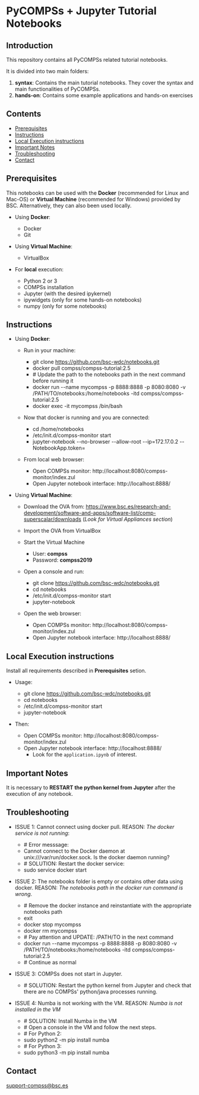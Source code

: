 # PyCOMPSs + Jupyter Tutorial Notebooks

## Introduction

This repository contains all PyCOMPSs related tutorial notebooks.

It is divided into two main folders:

1. **syntax**: Contains the main tutorial notebooks. They cover the syntax and main functionalities of PyCOMPSs.
2. **hands-on**: Contains some example applications and hands-on exercises


## Contents

- [Prerequisites](#prerequisites)
- [Instructions](#instructions)
- [Local Execution instructions](#local-execution-instructions)
- [Important Notes](#important-notes)
- [Troubleshooting](#troubleshooting)
- [Contact](#contact)

## Prerequisites

This notebooks can be used with the **Docker** (recommended for Linux and Mac-OS) or **Virtual Machine** (recommended for Windows) provided by BSC.
Alternatively, they can also been used locally.

* Using **Docker**:
    * Docker
    * Git

* Using **Virtual Machine**:
    * VirtualBox

* For **local** execution:
    * Python 2 or 3
    * COMPSs installation
    * Jupyter (with the desired ipykernel)
    * ipywidgets (only for some hands-on notebooks)
    * numpy (only for some notebooks)

## Instructions

* Using **Docker**:
    * Run in your machine:
        - git clone https://github.com/bsc-wdc/notebooks.git
        - docker pull compss/compss-tutorial:2.5
        - \# Update the path to the notebooks path in the next command before running it
        - docker run --name mycompss -p 8888:8888 -p 8080:8080 -v /PATH/TO/notebooks:/home/notebooks -itd compss/compss-tutorial:2.5
        - docker exec -it mycompss /bin/bash
        
    * Now that docker is running and you are connected:
        - cd /home/notebooks
        - /etc/init.d/compss-monitor start
        - jupyter-notebook --no-browser --allow-root --ip=172.17.0.2 --NotebookApp.token=
        
    * From local web browser:
        * Open COMPSs monitor: http://localhost:8080/compss-monitor/index.zul
        * Open Jupyter notebook interface: http://localhost:8888/

* Using **Virtual Machine**:
    * Download the OVA from: https://www.bsc.es/research-and-development/software-and-apps/software-list/comp-superscalar/downloads  (*Look for Virtual Appliances section*)
    * Import the OVA from VirtualBox
    * Start the Virtual Machine
        * User: **compss**
        * Password: **compss2019**
    * Open a console and run:
        - git clone https://github.com/bsc-wdc/notebooks.git
        - cd notebooks
        - /etc/init.d/compss-monitor start
        - jupyter-notebook
        
    * Open the web browser:
        * Open COMPSs monitor: http://localhost:8080/compss-monitor/index.zul
        * Open Jupyter notebook interface: http://localhost:8888/



## Local Execution instructions

Install all requirements described in **Prerequisites** setion.

* Usage:
    - git clone https://github.com/bsc-wdc/notebooks.git
    - cd notebooks
    - /etc/init.d/compss-monitor start
    - jupyter-notebook

* Then:
   * Open COMPSs monitor: http://localhost:8080/compss-monitor/index.zul
   * Open Jupyter notebook interface: http://localhost:8888/
       * Look for the `application.ipynb` of interest.


## Important Notes

It is necessary to **RESTART the python kernel from Jupyter** after the execution of any notebook.


## Troubleshooting

* ISSUE 1: Cannot connect using docker pull. REASON: *The docker service is not running*:
    - \# Error messsage:
    - Cannot connect to the Docker daemon at unix:///var/run/docker.sock. Is the docker daemon running?
    - \# SOLUTION: Restart the docker service:
    - sudo service docker start


* ISSUE 2: The notebooks folder is empty or contains other data using docker. REASON: *The notebooks path in the docker run command is wrong*.
    - \# Remove the docker instance and reinstantiate with the appropriate notebooks path
    - exit
    - docker stop mycompss
    - docker rm mycompss
    - \# Pay attention and UPDATE: /PATH/TO in the next command
    - docker run --name mycompss -p 8888:8888 -p 8080:8080 -v /PATH/TO/notebooks:/home/notebooks -itd compss/compss-tutorial:2.5
    - \# Continue as normal


* ISSUE 3: COMPSs does not start in Jupyter.
    - \# SOLUTION: Restart the python kernel from Jupyter and check that there are no COMPSs' python/java processes running. 

* ISSUE 4: Numba is not working with the VM. REASON: *Numba is not installed in the VM*
    - \# SOLUTION: Install Numba in the VM
    - \#           Open a console in the VM and follow the next steps.
    - \# For Python 2:
    - sudo python2 -m pip install numba
    - \# For Python 3:
    - sudo python3 -m pip install numba

## Contact

[support-compss@bsc.es](mailto:support-compss@bsc.es)
